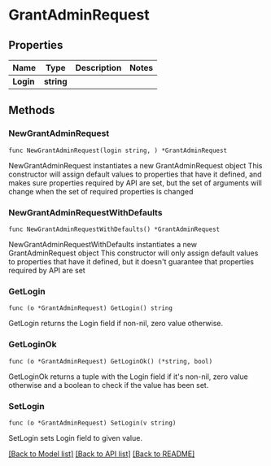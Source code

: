 # GrantAdminRequest

## Properties

Name | Type | Description | Notes
------------ | ------------- | ------------- | -------------
**Login** | **string** |  | 

## Methods

### NewGrantAdminRequest

`func NewGrantAdminRequest(login string, ) *GrantAdminRequest`

NewGrantAdminRequest instantiates a new GrantAdminRequest object
This constructor will assign default values to properties that have it defined,
and makes sure properties required by API are set, but the set of arguments
will change when the set of required properties is changed

### NewGrantAdminRequestWithDefaults

`func NewGrantAdminRequestWithDefaults() *GrantAdminRequest`

NewGrantAdminRequestWithDefaults instantiates a new GrantAdminRequest object
This constructor will only assign default values to properties that have it defined,
but it doesn't guarantee that properties required by API are set

### GetLogin

`func (o *GrantAdminRequest) GetLogin() string`

GetLogin returns the Login field if non-nil, zero value otherwise.

### GetLoginOk

`func (o *GrantAdminRequest) GetLoginOk() (*string, bool)`

GetLoginOk returns a tuple with the Login field if it's non-nil, zero value otherwise
and a boolean to check if the value has been set.

### SetLogin

`func (o *GrantAdminRequest) SetLogin(v string)`

SetLogin sets Login field to given value.



[[Back to Model list]](../README.md#documentation-for-models) [[Back to API list]](../README.md#documentation-for-api-endpoints) [[Back to README]](../README.md)


